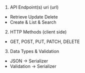 1. API Endpoint(s)  uri (url)
  - Retrieve Update Delete
  - Create & List & Search

2. HTTP Methods (client side)
  - GET, POST, PUT, PATCH, DELETE

3. Data Types & Validation
  - JSON -> Serializer
  - Validation -> Serializer
